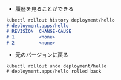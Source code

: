 - 履歴を見ることができる
```md
kubectl rollout history deployment/hello
# deployment.apps/hello
# REVISION  CHANGE-CAUSE
# 1         <none>
# 2         <none>
```

- 元のバージョンに戻る
```
kubectl rollout undo deployment/hello
# deployment.apps/hello rolled back
```
